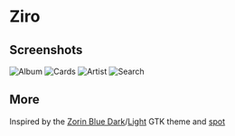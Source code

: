 # Ziro
## Screenshots
![Album](https://raw.githubusercontent.com/schnensch0/ziro/main/img/preview/album-blue-dark.png)
![Cards](https://raw.githubusercontent.com/schnensch0/ziro/main/img/preview/cards-blue-dark.png)
![Artist](https://raw.githubusercontent.com/schnensch0/ziro/main/img/preview/artist-blue-light.png)
![Search](https://raw.githubusercontent.com/schnensch0/ziro/main/img/preview/search-blue-light.png)

## More
Inspired by the [Zorin Blue Dark](https://github.com/ZorinOS/zorin-desktop-themes/tree/master/ZorinBlue-Dark)/[Light](https://github.com/ZorinOS/zorin-desktop-themes/tree/master/ZorinBlue-Light) GTK theme and [spot](https://github.com/xou816/spot)
